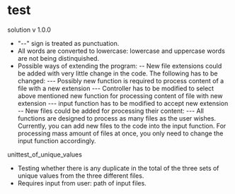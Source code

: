 # test

solution v 1.0.0
- "--" sign is treated as punctuation.
- All words are converted to lowercase: lowercase and uppercase words are not being distinquished.
- Possible ways of extending the program:
  -- New file extensions could be added with very little change in the code. The following has to be changed:
    --- Possibly new function is required to process content of a file with a new extension
    --- Controller has to be modified to select above mentioned new function for processing content of file with new extension
    --- input function has to be modified to accept new extension
  -- New files could be added for processing their content:
    --- All functions are designed to process as many files as the user wishes. Currently, you can add new files to the code into the             input function. For processing mass amount of files at once, you only need to change the input function accordingly.

unittest_of_unique_values
- Testing whether there is any duplicate in the total of the three sets of unique values from the three different files.
- Requires input from user: path of input files.
